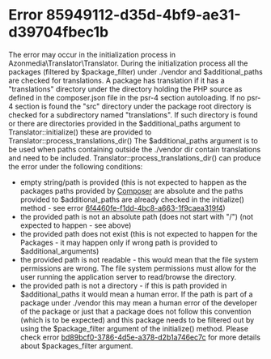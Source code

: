# Error 85949112-d35d-4bf9-ae31-d39704fbec1b

The error may occur in the initialization process in Azonmedia\Translator\Translator.
During the initialization process all the packages (filtered by $package_filter) under ./vendor and $additional_paths are checked for translations.
A package has translation if it has a "translations" directory under the directory holding the PHP source as defined in the composer.json file in the psr-4 section autoloading.
If no psr-4 section is found the "src" directory under the package root directory is checked for a subdirectory named "translations".
If such directory is found or there are directories provided in the $additional_paths argument to Translator::initialize() these are provided to Translator::process_translations_dir()
The $additional_paths argument is to be used when paths containing outside the ./vendor dir contain translations and need to be included.
Translator::process_translations_dir() can produce the error under the following conditions:
- empty string/path is provided (this is not expected to happen as the packages paths provided by [Composer](https://github.com/composer/composer) are absolute and the paths provided to $additional_paths are already checked in the initialize() method - see error [6f4460fe-f1dd-4bc8-a663-1f9caea319f4](../6f4460fe-f1dd-4bc8-a663-1f9caea319f4))
- the provided path is not an absolute path (does not start with "/") (not expected to happen - see above)
- the provided path does not exist (this is not expected to happen for the Packages - it may happen only if wrong path is provided to $additional_arguments)
- the provided path is not readable - this would mean that the file system permissions are wrong. The file system permissions must allow for the user running the application server to read/browse the directory.
- the provided path is not a directory - if this is path provided in $additional_paths it would mean a human error. If the path is part of a package under ./vendor this may mean a human error of the developer of the package or just that a package does not follow this convention (which is to be expected) and this package needs to be filtered out by using the $package_filter argument of the initialize() method. Please check error [bd89bcf0-3786-4d5e-a378-d2b1a746ec7c](../bd89bcf0-3786-4d5e-a378-d2b1a746ec7c) for more details about $packages_filter argument.
